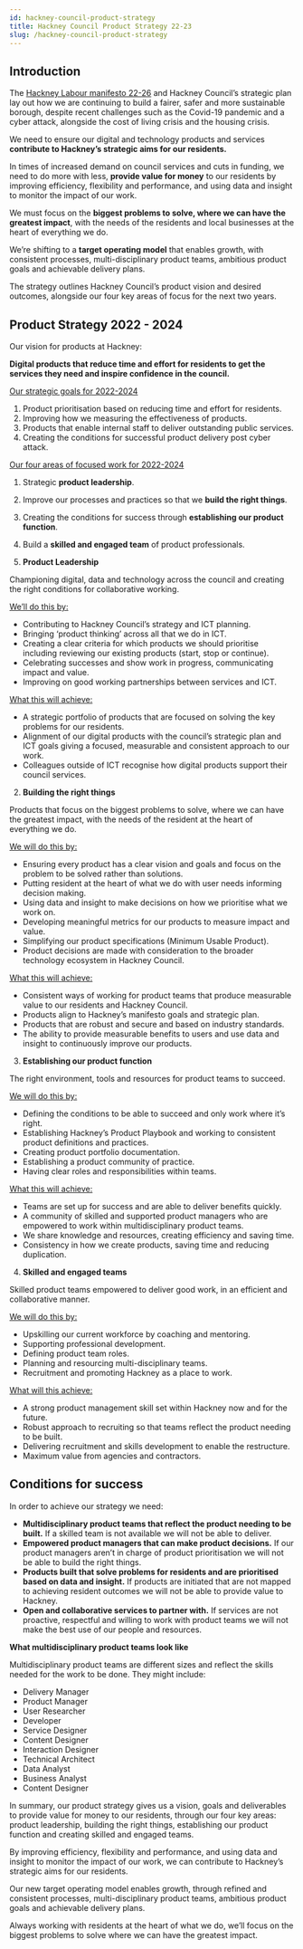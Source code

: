 ```yaml
---
id: hackney-council-product-strategy
title: Hackney Council Product Strategy 22-23
slug: /hackney-council-product-strategy
---
```


## Introduction

The [Hackney Labour manifesto 22-26](https://www.hackney-labour.org.uk/wp-content/uploads/2022/04/Hackney-Labour-2022-26-manifesto-%E2%94%80-Working-Together-for-a-Better-Hackney.pdf) and Hackney Council’s strategic plan lay out how we are continuing to build a fairer, safer and more sustainable borough, despite recent challenges such as the Covid-19 pandemic and a cyber attack, alongside the cost of living crisis and the housing crisis.

We need to ensure our digital and technology products and services **contribute to Hackney’s strategic aims for our residents.**

In times of increased demand on council services and cuts in funding, we need to do more with less, **provide value for money** to our residents by improving efficiency, flexibility and performance, and using data and insight to monitor the impact of our work.

We must focus on the **biggest problems to solve, where we can have the greatest impact**, with the needs of the residents and local businesses at the heart of everything we do.

We’re shifting to a **target operating model** that enables growth, with consistent processes, multi-disciplinary product teams, ambitious product goals and achievable delivery plans.

The strategy outlines Hackney Council’s product vision and desired outcomes, alongside our four key areas of focus for the next two years.

## Product Strategy 2022 - 2024

Our vision for products at Hackney:

**Digital products that reduce time and effort for residents to get the services they need and inspire confidence in the council.**

<u>Our strategic goals for 2022-2024</u>

1. Product prioritisation based on reducing time and effort for residents.
2. Improving how we measuring the effectiveness of products.
3. Products that enable internal staff to deliver outstanding public services.
4. Creating the conditions for successful product delivery post cyber attack.

<u>Our four areas of focused work for 2022-2024</u>

1. Strategic **product leadership**.
2. Improve our processes and practices so that we **build the right things**.
3. Creating the conditions for success through **establishing our product function**.
4. Build a **skilled and engaged team** of product professionals.


1. **Product Leadership**

Championing digital, data and technology across the council and creating the right conditions for collaborative working.

<u>We’ll do this by:</u>

- Contributing to Hackney Council’s strategy and ICT planning.
- Bringing ‘product thinking’ across all that we do in ICT.
- Creating a clear criteria for which products we should prioritise including  reviewing our existing products (start, stop or continue).
- Celebrating  successes and show work in progress, communicating impact and value.
- Improving on good working partnerships between services and ICT.

<u>What this will achieve:</u>

- A strategic portfolio of products that are focused on solving the key problems for our residents.
- Alignment of our digital products with the council’s strategic plan and ICT goals giving a focused, measurable and consistent approach to our work.
- Colleagues outside of ICT recognise how digital products support their council services.

2.  **Building the right things**

Products that focus on the biggest problems to solve, where we can have the greatest impact, with the needs of the resident at the heart of everything we do.

<u>We will do this by:</u>

- Ensuring every product has a clear vision and goals and focus on the problem to be solved rather than solutions.
- Putting resident at the heart of what we do with user needs informing decision making.
- Using data and insight to make decisions on how we prioritise what we work on.
- Developing meaningful metrics for our products to measure impact and value.
- Simplifying our product specifications (Minimum Usable Product).
- Product decisions are made with consideration to the broader technology ecosystem in Hackney Council.

<u>What this will achieve:</u>

- Consistent ways of working for product teams that produce measurable value to our residents and Hackney Council.
- Products align to Hackney’s manifesto goals and strategic plan.
- Products that are robust and secure and based on industry standards.
- The ability to provide measurable benefits to users and use data and insight to continuously improve our products.

3. **Establishing our product function**

The right environment, tools and resources for product teams to succeed.

<u>We will do this by:</u>

- Defining the conditions to be able to succeed and only work where it’s right.
- Establishing Hackney’s Product Playbook and working to consistent product definitions and practices.
- Creating product portfolio documentation.
- Establishing a product community of practice.
- Having clear roles and responsibilities within teams.

<u>What this will achieve:</u>

- Teams are set up for success and are able to deliver benefits quickly.
- A community of skilled and supported product managers who are empowered to work within multidisciplinary product teams.
- We share knowledge and resources, creating efficiency and saving time.
- Consistency in how we create products, saving time and reducing duplication.


4. **Skilled and engaged teams**

Skilled product teams empowered to deliver good work, in an efficient and collaborative manner.

<u>We will do this by:</u>

- Upskilling our current workforce by coaching and mentoring.
- Supporting professional development.
- Defining product team roles.
- Planning and resourcing multi-disciplinary teams.
- Recruitment and promoting Hackney as a place to work.

<u>What will this achieve:</u>

- A strong product management skill set within Hackney now and for the future.
- Robust approach to recruiting so that teams reflect the product needing to be built.
- Delivering recruitment and skills development to enable the restructure.
- Maximum value from agencies and contractors.

## Conditions for success

In order to achieve our strategy we need:

- **Multidisciplinary product teams that reflect the product needing to be built.**
If a skilled team is not available we will not be able to deliver.
- **Empowered product managers that can make product decisions.**
If our product managers aren’t in charge of product prioritisation we will not be able to build the right things.
- **Products built that solve problems for residents and are prioritised based on data and insight.**
If products are initiated that are not mapped to achieving resident outcomes we will not be able to provide value to Hackney.
- **Open and collaborative services to partner with.**
If services are not proactive, respectful and willing to work with product teams we will not make the best use of our people and resources.

**What multidisciplinary product teams look like**

Multidisciplinary product teams are different sizes and reflect the skills needed for the work to be done. They might include:

- Delivery Manager
- Product Manager
- User Researcher
- Developer
- Service Designer
- Content Designer
- Interaction Designer
- Technical Architect
- Data Analyst
- Business Analyst
- Content Designer

In summary, our product strategy gives us a vision, goals and deliverables to provide value for money to our residents, through our four key areas: product leadership, building the right things, establishing our product function and creating skilled and engaged teams.

By improving efficiency, flexibility and performance, and using data and insight to monitor the impact of our work, we can contribute to Hackney’s strategic aims for our residents.

Our new target operating model enables growth, through refined and consistent processes, multi-disciplinary product teams, ambitious product goals and achievable delivery plans.

Always working with residents at the heart of what we do, we’ll focus on the biggest problems to solve where we can have the greatest impact.

